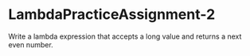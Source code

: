 # LambdaPracticeAssignment-2

Write a lambda expression that accepts a long value and returns a next even number.
